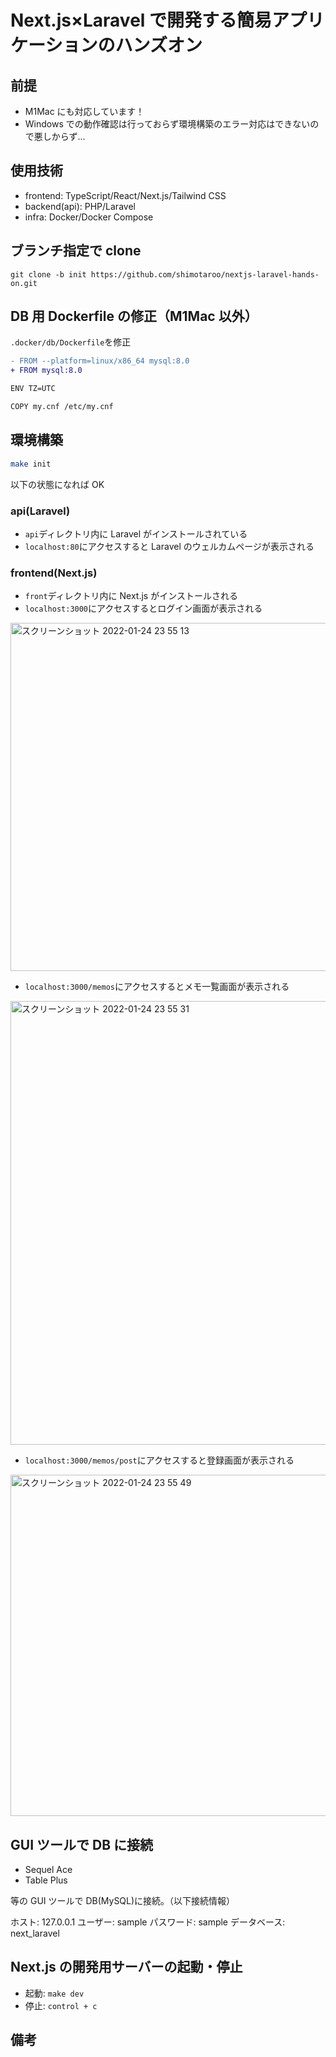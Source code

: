 # Next.js×Laravel で開発する簡易アプリケーションのハンズオン

## 前提

- M1Mac にも対応しています！
- Windows での動作確認は行っておらず環境構築のエラー対応はできないので悪しからず...

## 使用技術

- frontend: TypeScript/React/Next.js/Tailwind CSS
- backend(api): PHP/Laravel
- infra: Docker/Docker Compose

## ブランチ指定で clone

```
git clone -b init https://github.com/shimotaroo/nextjs-laravel-hands-on.git
```

## DB 用 Dockerfile の修正（M1Mac 以外）

`.docker/db/Dockerfile`を修正

```diff
- FROM --platform=linux/x86_64 mysql:8.0
+ FROM mysql:8.0

ENV TZ=UTC

COPY my.cnf /etc/my.cnf
```

## 環境構築

```sh
make init
```

以下の状態になれば OK

### api(Laravel)

- `api`ディレクトリ内に Laravel がインストールされている
- `localhost:80`にアクセスすると Laravel のウェルカムページが表示される

### frontend(Next.js)

- `front`ディレクトリ内に Next.js がインストールされる
- `localhost:3000`にアクセスするとログイン画面が表示される

<img width="557" alt="スクリーンショット 2022-01-24 23 55 13" src="https://user-images.githubusercontent.com/58982088/150806401-cef92bc1-633c-4bbc-943b-a08e17e0c800.png">

- `localhost:3000/memos`にアクセスするとメモ一覧画面が表示される

<img width="710" alt="スクリーンショット 2022-01-24 23 55 31" src="https://user-images.githubusercontent.com/58982088/150806412-1b101330-dd62-4bf9-9fa0-2bbc8c1e7d15.png">

- `localhost:3000/memos/post`にアクセスすると登録画面が表示される

<img width="546" alt="スクリーンショット 2022-01-24 23 55 49" src="https://user-images.githubusercontent.com/58982088/150806422-2466d8f6-9acd-4b93-bac6-63f56a1d28ef.png">

## GUI ツールで DB に接続

- Sequel Ace
- Table Plus

等の GUI ツールで DB(MySQL)に接続。（以下接続情報）

ホスト: 127.0.0.1
ユーザー: sample
パスワード: sample
データベース: next_laravel

## Next.js の開発用サーバーの起動・停止

- 起動: `make dev`
- 停止: `control + c`

## 備考
